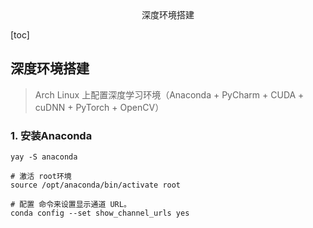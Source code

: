 <center>深度环境搭建</center>







[toc]











## 深度环境搭建

> Arch Linux 上配置深度学习环境（Anaconda + PyCharm + CUDA + cuDNN + PyTorch + OpenCV）







### 1. 安装Anaconda

```shell
yay -S anaconda

# 激活 root环境
source /opt/anaconda/bin/activate root

# 配置 命令来设置显示通道 URL。
conda config --set show_channel_urls yes
```

